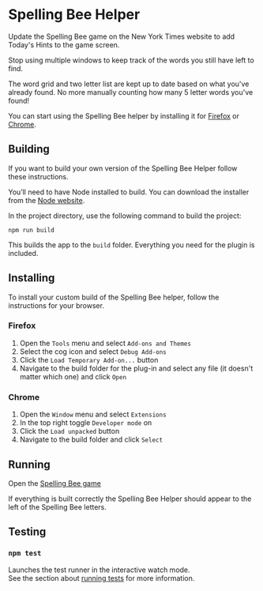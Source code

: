 # Spelling Bee Helper

Update the Spelling Bee game on the New York Times website to add Today's Hints to the game screen.

Stop using multiple windows to keep track of the words you still have left to find.

The word grid and two letter list are kept up to date based on what you've already found. No more manually counting how many 5 letter words you've found!

You can start using the Spelling Bee helper by installing it for [Firefox](https://addons.mozilla.org/en-US/firefox/addon/spelling-bee-helper/) or [Chrome](https://chrome.google.com/webstore/detail/spelling-bee-helper/ilbdolhmhkjhecehbdcneffapakklbgh).

## Building

If you want to build your own version of the Spelling Bee Helper follow these instructions.

You’ll need to have Node installed to build. You can download the installer from the [Node website](https://nodejs.org/en).

In the project directory, use the following command to build the project:

`npm run build`

This builds the app to the `build` folder. Everything you need for the plugin is included.

## Installing

To install your custom build of the Spelling Bee helper, follow the instructions for your browser.

### Firefox

1. Open the `Tools` menu and select `Add-ons and Themes`
1. Select the cog icon and select `Debug Add-ons`
1. Click the `Load Temporary Add-on...` button
1. Navigate to the build folder for the plug-in and select any file (it doesn't matter which one) and click `Open`

### Chrome

1. Open the `Window` menu and select `Extensions`
1. In the top right toggle `Developer mode` on
1. Click the `Load unpacked` button
1. Navigate to the build folder and click `Select`

## Running 

Open the [Spelling Bee game](https://www.nytimes.com/puzzles/spelling-bee)

If everything is built correctly the Spelling Bee Helper should appear to the left of the Spelling Bee letters.

## Testing

### `npm test`

Launches the test runner in the interactive watch mode.\
See the section about [running tests](https://facebook.github.io/create-react-app/docs/running-tests) for more information.
